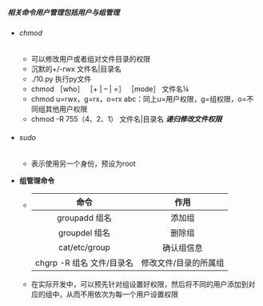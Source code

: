 ##### 相关命令用户管理包括**用户**与**组**管理

* ###### chmod

  * 可以修改用户或者组对文件目录的权限
  * 沉默的+/-rwx 文件名|目录名
  * ./10.py 执行py文件
  * chmod ［who］ ［+ | – | =］ ［mode］ 文件名¼
  * chmod u=rwx，g=rx，o=rx abc：同上u=用户权限，g=组权限，o=不同组其他用户权限
  * chmod -R 755（4、2、1）  文件名|目录名     ***递归修改文件权限*** 

* ###### sudo

  * 表示使用另一个身份，预设为root

* **组管理命令**

  

  * |           命令            |         作用          |
    | :-----------------------: | :-------------------: |
    |       groupadd 组名       |        添加组         |
    |       groupdel 组名       |        删除组         |
    |       cat/etc/group       |      确认组信息       |
    | chgrp -R 组名 文件/目录名 | 修改文件/目录的所属组 |

  * 在实际开发中，可以预先针对组设置好权限，然后将不同的用户添加到对应的组中，从而不用依次为每一个用户设置权限

  

  

  ​	

  

